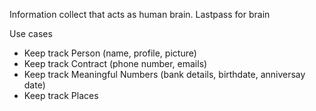 Information collect that acts as human brain. Lastpass for brain

Use cases
- Keep track Person (name, profile, picture)
- Keep track Contract (phone number, emails)
- Keep track Meaningful Numbers (bank details, birthdate, anniversay date)
- Keep track Places 
